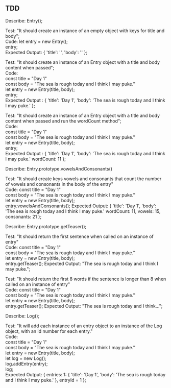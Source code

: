 ## TDD

Describe: Entry();

Test: "It should create an instance of an empty object with keys for title and body";  
Code: 
let entry = new Entry();  
entry;  
Expected Output: { 'title': '', 'body': '' };

Test: "It should create an instance of an Entry object with a title and body content when passed";  
Code:  
const title = "Day 1"  
const body = "The sea is rough today and I think I may puke."  
let entry = new Entry(title, body);  
entry;  
Expected Output : { 'title': 'Day 1', 'body': 'The sea is rough today and I think I may puke.' };

Test: "It should create an instance of an Entry object with a title and body content when passed and run the wordCount method";  
Code:  
const title = "Day 1"  
const body = "The sea is rough today and I think I may puke."  
let entry = new Entry(title, body);  
entry;  
Expected Output : { 'title': 'Day 1', 'body': 'The sea is rough today and I think I may puke.' wordCount: 11 };

Describe: Entry.prototype.vowelsAndConsonants() 

Test: "It should create keys vowels and consonants that count the number of vowels and consonants in the body of the entry"  
Code: 
const title = "Day 1"  
const body = "The sea is rough today and I think I may puke."  
let entry = new Entry(title, body);  
entry.vowelsAndConsonants();
Expected Output: { 'title': 'Day 1', 'body': 'The sea is rough today and I think I may puke.' wordCount: 11, vowels: 15, consonants: 21 };

Describe: Entry.prototype.getTeaser();

Test: "It should return the first sentence when called on an instance of entry"  
Code: 
const title = "Day 1"  
const body = "The sea is rough today and I think I may puke."  
let entry = new Entry(title, body);  
entry.getTeaser();
Expected Output: "The sea is rough today and I think I may puke.";

Test: "It should return the first 8 words if the sentence is longer than 8 when called on an instance of entry"  
Code: 
const title = "Day 1"  
const body = "The sea is rough today and I think I may puke."  
let entry = new Entry(title, body);  
entry.getTeaser();
Expected Output: "The sea is rough today and I think...";


Describe: Log();

Test: "It will add each instance of an entry object to an instance of the Log object, with an id number for each entry."  
Code:  
const title = "Day 1"  
const body = "The sea is rough today and I think I may puke."  
let entry = new Entry(title, body);  
let log = new Log();  
log.addEntry(entry);  
log;  
Expected Output: { entries: 1: { 'title': 'Day 1', 'body': 'The sea is rough today and I think I may puke.' }, entryId = 1 };

